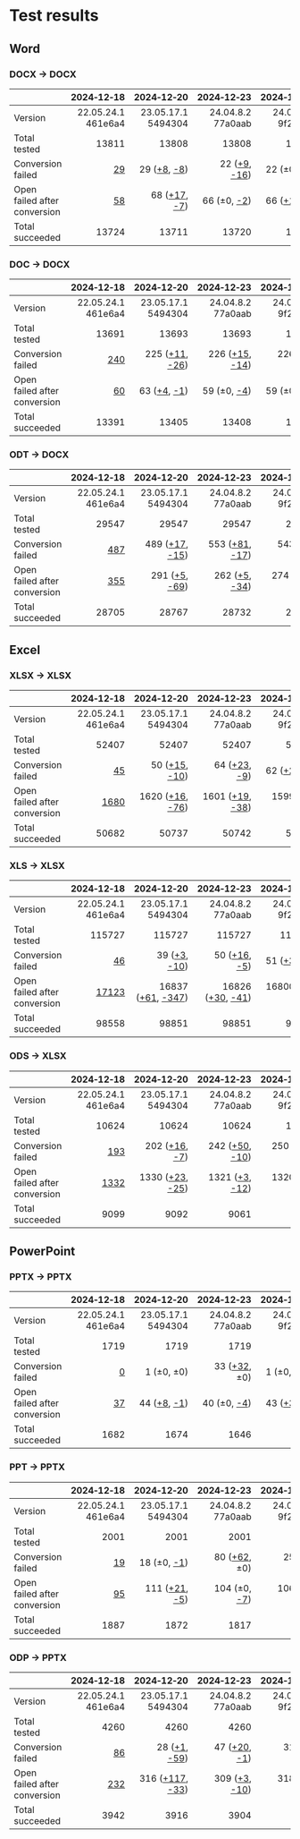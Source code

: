 
# Test results

## Word

### DOCX → DOCX

|  | 2024&#8209;12&#8209;18 | 2024&#8209;12&#8209;20 | 2024&#8209;12&#8209;23 | 2024&#8209;12&#8209;27 | 2024&#8209;12&#8209;28 | 2025&#8209;02&#8209;11 | 2025&#8209;04&#8209;16 | 2025&#8209;05&#8209;17 | 2025&#8209;05&#8209;20 | 2025&#8209;07&#8209;05 | 2025&#8209;08&#8209;05 | 2025&#8209;08&#8209;27 | 
| :--- | ---: | ---: | ---: | ---: | ---: | ---: | ---: | ---: | ---: | ---: | ---: | ---: |
| Version | 22.05.24.1<br>461e6a4 | 23.05.17.1<br>5494304 | 24.04.8.2<br>77a0aab | 24.04.9.2<br>9f2e55c | 24.04.10.2<br>a4b67a7664 | 24.04.12.3<br>321ff0a561 | 24.04.13.3<br>b7ba9a23ba | 24.04.14.3<br>d02fd816d4 | 25.04.2.1<br>0968141f2c | 25.04.3.2<br>9d9a449949 | 25.04.4.2<br>a8848448cc | 25.04.5.1<br>b037cf11b3 |
| Total tested | 13811 | 13808 | 13808 | 13808 | 13808 | 13811 | 13805 | 13805 | 13805 | 13805 | 13805 | 13805 |
| Conversion failed | [29](docx-0-CFplus.txt) | 29 ([+8](docx-1-CFplus.txt), [-8](docx-1-CFminus.txt)) | 22 ([+9](docx-2-CFplus.txt), [-16](docx-2-CFminus.txt)) | 22 (±0, ±0) | 22 (±0, ±0) | 27 ([+5](docx-5-CFplus.txt), ±0) | 17 (±0, [-10](docx-6-CFminus.txt)) | 17 ([+1](docx-7-CFplus.txt), [-1](docx-7-CFminus.txt)) | 19 ([+5](docx-8-CFplus.txt), [-3](docx-8-CFminus.txt)) | 20 ([+5](docx-9-CFplus.txt), [-4](docx-9-CFminus.txt)) | 17 (±0, [-3](docx-10-CFminus.txt)) | 17 (±0, ±0) |
| Open failed after conversion | [58](docx-0-OFCplus.txt) | 68 ([+17](docx-1-OFCplus.txt), [-7](docx-1-OFCminus.txt)) | 66 (±0, [-2](docx-2-OFCminus.txt)) | 66 ([+1](docx-3-OFCplus.txt), [-1](docx-3-OFCminus.txt)) | 68 ([+2](docx-4-OFCplus.txt), ±0) | 70 ([+2](docx-5-OFCplus.txt), ±0) | 66 (±0, [-4](docx-6-OFCminus.txt)) | 66 ([+1](docx-7-OFCplus.txt), [-1](docx-7-OFCminus.txt)) | 116 ([+50](docx-8-OFCplus.txt), ±0) | 114 (±0, [-2](docx-9-OFCminus.txt)) | 114 (±0, ±0) | 113 (±0, [-1](docx-11-OFCminus.txt)) |
| Total succeeded | 13724 | 13711 | 13720 | 13720 | 13718 | 13714 | 13722 | 13722 | 13670 | 13671 | 13674 | 13675 |

### DOC → DOCX

|  | 2024&#8209;12&#8209;18 | 2024&#8209;12&#8209;20 | 2024&#8209;12&#8209;23 | 2024&#8209;12&#8209;27 | 2024&#8209;12&#8209;28 | 2025&#8209;02&#8209;11 | 2025&#8209;04&#8209;16 | 2025&#8209;05&#8209;17 | 2025&#8209;05&#8209;20 | 2025&#8209;07&#8209;05 | 2025&#8209;08&#8209;05 | 2025&#8209;08&#8209;27 | 
| :--- | ---: | ---: | ---: | ---: | ---: | ---: | ---: | ---: | ---: | ---: | ---: | ---: |
| Version | 22.05.24.1<br>461e6a4 | 23.05.17.1<br>5494304 | 24.04.8.2<br>77a0aab | 24.04.9.2<br>9f2e55c | 24.04.10.2<br>a4b67a7664 | 24.04.12.3<br>321ff0a561 | 24.04.13.3<br>b7ba9a23ba | 24.04.14.3<br>d02fd816d4 | 25.04.2.1<br>0968141f2c | 25.04.3.2<br>9d9a449949 | 25.04.4.2<br>a8848448cc | 25.04.5.1<br>b037cf11b3 |
| Total tested | 13691 | 13693 | 13693 | 13693 | 13693 | 13691 | 13688 | 13688 | 13688 | 13688 | 13688 | 13688 |
| Conversion failed | [240](doc-0-CFplus.txt) | 225 ([+11](doc-1-CFplus.txt), [-26](doc-1-CFminus.txt)) | 226 ([+15](doc-2-CFplus.txt), [-14](doc-2-CFminus.txt)) | 226 ([+1](doc-3-CFplus.txt), [-1](doc-3-CFminus.txt)) | 225 (±0, [-1](doc-4-CFminus.txt)) | 226 ([+1](doc-5-CFplus.txt), ±0) | 222 (±0, [-4](doc-6-CFminus.txt)) | 220 ([+1](doc-7-CFplus.txt), [-3](doc-7-CFminus.txt)) | 213 ([+9](doc-8-CFplus.txt), [-16](doc-8-CFminus.txt)) | 213 ([+4](doc-9-CFplus.txt), [-4](doc-9-CFminus.txt)) | 212 ([+2](doc-10-CFplus.txt), [-3](doc-10-CFminus.txt)) | 209 ([+1](doc-11-CFplus.txt), [-4](doc-11-CFminus.txt)) |
| Open failed after conversion | [60](doc-0-OFCplus.txt) | 63 ([+4](doc-1-OFCplus.txt), [-1](doc-1-OFCminus.txt)) | 59 (±0, [-4](doc-2-OFCminus.txt)) | 59 (±0, ±0) | 60 ([+1](doc-4-OFCplus.txt), ±0) | 50 ([+2](doc-5-OFCplus.txt), [-12](doc-5-OFCminus.txt)) | 51 ([+1](doc-6-OFCplus.txt), ±0) | 52 ([+1](doc-7-OFCplus.txt), ±0) | 57 ([+6](doc-8-OFCplus.txt), [-1](doc-8-OFCminus.txt)) | 57 (±0, ±0) | 57 (±0, ±0) | 58 ([+1](doc-11-OFCplus.txt), ±0) |
| Total succeeded | 13391 | 13405 | 13408 | 13408 | 13408 | 13415 | 13415 | 13416 | 13418 | 13418 | 13419 | 13421 |

### ODT → DOCX

|  | 2024&#8209;12&#8209;18 | 2024&#8209;12&#8209;20 | 2024&#8209;12&#8209;23 | 2024&#8209;12&#8209;27 | 2024&#8209;12&#8209;28 | 2025&#8209;02&#8209;11 | 2025&#8209;04&#8209;16 | 2025&#8209;05&#8209;17 | 2025&#8209;05&#8209;20 | 2025&#8209;07&#8209;05 | 2025&#8209;08&#8209;05 | 2025&#8209;08&#8209;27 | 
| :--- | ---: | ---: | ---: | ---: | ---: | ---: | ---: | ---: | ---: | ---: | ---: | ---: |
| Version | 22.05.24.1<br>461e6a4 | 23.05.17.1<br>5494304 | 24.04.8.2<br>77a0aab | 24.04.9.2<br>9f2e55c | 24.04.10.2<br>a4b67a7664 | 24.04.12.3<br>321ff0a561 | 24.04.13.3<br>b7ba9a23ba | 24.04.14.3<br>d02fd816d4 | 25.04.2.1<br>0968141f2c | 25.04.3.2<br>9d9a449949 | 25.04.4.2<br>a8848448cc | 25.04.5.1<br>b037cf11b3 |
| Total tested | 29547 | 29547 | 29547 | 29547 | 29547 | 29547 | 29487 | 29487 | 29487 | 29487 | 29487 | 29487 |
| Conversion failed | [487](odt-0-CFplus.txt) | 489 ([+17](odt-1-CFplus.txt), [-15](odt-1-CFminus.txt)) | 553 ([+81](odt-2-CFplus.txt), [-17](odt-2-CFminus.txt)) | 543 ([+1](odt-3-CFplus.txt), [-11](odt-3-CFminus.txt)) | 540 (±0, [-3](odt-4-CFminus.txt)) | 550 ([+10](odt-5-CFplus.txt), ±0) | 482 ([+1](odt-6-CFplus.txt), [-69](odt-6-CFminus.txt)) | 480 ([+2](odt-7-CFplus.txt), [-4](odt-7-CFminus.txt)) | 480 ([+11](odt-8-CFplus.txt), [-11](odt-8-CFminus.txt)) | 470 ([+3](odt-9-CFplus.txt), [-13](odt-9-CFminus.txt)) | 466 ([+1](odt-10-CFplus.txt), [-5](odt-10-CFminus.txt)) | 464 ([+1](odt-11-CFplus.txt), [-3](odt-11-CFminus.txt)) |
| Open failed after conversion | [355](odt-0-OFCplus.txt) | 291 ([+5](odt-1-OFCplus.txt), [-69](odt-1-OFCminus.txt)) | 262 ([+5](odt-2-OFCplus.txt), [-34](odt-2-OFCminus.txt)) | 274 ([+14](odt-3-OFCplus.txt), [-2](odt-3-OFCminus.txt)) | 275 ([+2](odt-4-OFCplus.txt), [-1](odt-4-OFCminus.txt)) | 271 ([+5](odt-5-OFCplus.txt), [-9](odt-5-OFCminus.txt)) | 251 ([+3](odt-6-OFCplus.txt), [-23](odt-6-OFCminus.txt)) | 251 ([+1](odt-7-OFCplus.txt), [-1](odt-7-OFCminus.txt)) | 253 ([+5](odt-8-OFCplus.txt), [-3](odt-8-OFCminus.txt)) | 259 ([+8](odt-9-OFCplus.txt), [-2](odt-9-OFCminus.txt)) | 259 ([+3](odt-10-OFCplus.txt), [-3](odt-10-OFCminus.txt)) | 258 (±0, [-1](odt-11-OFCminus.txt)) |
| Total succeeded | 28705 | 28767 | 28732 | 28730 | 28732 | 28726 | 28754 | 28756 | 28754 | 28758 | 28762 | 28765 |

## Excel

### XLSX → XLSX

|  | 2024&#8209;12&#8209;18 | 2024&#8209;12&#8209;20 | 2024&#8209;12&#8209;23 | 2024&#8209;12&#8209;27 | 2024&#8209;12&#8209;28 | 2025&#8209;02&#8209;11 | 2025&#8209;04&#8209;16 | 2025&#8209;05&#8209;17 | 2025&#8209;05&#8209;20 | 2025&#8209;07&#8209;05 | 2025&#8209;08&#8209;05 | 2025&#8209;08&#8209;27 | 
| :--- | ---: | ---: | ---: | ---: | ---: | ---: | ---: | ---: | ---: | ---: | ---: | ---: |
| Version | 22.05.24.1<br>461e6a4 | 23.05.17.1<br>5494304 | 24.04.8.2<br>77a0aab | 24.04.9.2<br>9f2e55c | 24.04.10.2<br>a4b67a7664 | 24.04.12.3<br>321ff0a561 | 24.04.13.3<br>b7ba9a23ba | 24.04.14.3<br>d02fd816d4 | 25.04.2.1<br>0968141f2c | 25.04.3.2<br>9d9a449949 | 25.04.4.2<br>a8848448cc | 25.04.5.1<br>b037cf11b3 |
| Total tested | 52407 | 52407 | 52407 | 52407 | 52407 | 52407 | 52409 | 52409 | 52409 | 52409 | 52409 | 52409 |
| Conversion failed | [45](xlsx-0-CFplus.txt) | 50 ([+15](xlsx-1-CFplus.txt), [-10](xlsx-1-CFminus.txt)) | 64 ([+23](xlsx-2-CFplus.txt), [-9](xlsx-2-CFminus.txt)) | 62 ([+2](xlsx-3-CFplus.txt), [-4](xlsx-3-CFminus.txt)) | 60 ([+1](xlsx-4-CFplus.txt), [-3](xlsx-4-CFminus.txt)) | 67 ([+8](xlsx-5-CFplus.txt), [-1](xlsx-5-CFminus.txt)) | 65 ([+1](xlsx-6-CFplus.txt), [-3](xlsx-6-CFminus.txt)) | 65 ([+3](xlsx-7-CFplus.txt), [-3](xlsx-7-CFminus.txt)) | 74 ([+20](xlsx-8-CFplus.txt), [-11](xlsx-8-CFminus.txt)) | 71 ([+2](xlsx-9-CFplus.txt), [-5](xlsx-9-CFminus.txt)) | 57 (±0, [-14](xlsx-10-CFminus.txt)) | 58 ([+1](xlsx-11-CFplus.txt), ±0) |
| Open failed after conversion | [1680](xlsx-0-OFCplus.txt) | 1620 ([+16](xlsx-1-OFCplus.txt), [-76](xlsx-1-OFCminus.txt)) | 1601 ([+19](xlsx-2-OFCplus.txt), [-38](xlsx-2-OFCminus.txt)) | 1599 ([+1](xlsx-3-OFCplus.txt), [-3](xlsx-3-OFCminus.txt)) | 1588 ([+15](xlsx-4-OFCplus.txt), [-26](xlsx-4-OFCminus.txt)) | 1425 (±0, [-163](xlsx-5-OFCminus.txt)) | 929 ([+1](xlsx-6-OFCplus.txt), [-497](xlsx-6-OFCminus.txt)) | 870 (±0, [-59](xlsx-7-OFCminus.txt)) | 1508 ([+649](xlsx-8-OFCplus.txt), [-11](xlsx-8-OFCminus.txt)) | 1001 ([+6](xlsx-9-OFCplus.txt), [-513](xlsx-9-OFCminus.txt)) | 1000 ([+2](xlsx-10-OFCplus.txt), [-3](xlsx-10-OFCminus.txt)) | 1002 ([+2](xlsx-11-OFCplus.txt), ±0) |
| Total succeeded | 50682 | 50737 | 50742 | 50746 | 50759 | 50915 | 51415 | 51474 | 50827 | 51337 | 51352 | 51349 |

### XLS → XLSX

|  | 2024&#8209;12&#8209;18 | 2024&#8209;12&#8209;20 | 2024&#8209;12&#8209;23 | 2024&#8209;12&#8209;27 | 2024&#8209;12&#8209;28 | 2025&#8209;02&#8209;11 | 2025&#8209;04&#8209;16 | 2025&#8209;05&#8209;17 | 2025&#8209;05&#8209;20 | 2025&#8209;07&#8209;05 | 2025&#8209;08&#8209;05 | 2025&#8209;08&#8209;27 | 
| :--- | ---: | ---: | ---: | ---: | ---: | ---: | ---: | ---: | ---: | ---: | ---: | ---: |
| Version | 22.05.24.1<br>461e6a4 | 23.05.17.1<br>5494304 | 24.04.8.2<br>77a0aab | 24.04.9.2<br>9f2e55c | 24.04.10.2<br>a4b67a7664 | 24.04.12.3<br>321ff0a561 | 24.04.13.3<br>b7ba9a23ba | 24.04.14.3<br>d02fd816d4 | 25.04.2.1<br>0968141f2c | 25.04.3.2<br>9d9a449949 | 25.04.4.2<br>a8848448cc | 25.04.5.1<br>b037cf11b3 |
| Total tested | 115727 | 115727 | 115727 | 115727 | 115727 | 115727 | 115727 | 115727 | 115727 | 115727 | 115727 | 115727 |
| Conversion failed | [46](xls-0-CFplus.txt) | 39 ([+3](xls-1-CFplus.txt), [-10](xls-1-CFminus.txt)) | 50 ([+16](xls-2-CFplus.txt), [-5](xls-2-CFminus.txt)) | 51 ([+3](xls-3-CFplus.txt), [-2](xls-3-CFminus.txt)) | 52 ([+4](xls-4-CFplus.txt), [-3](xls-4-CFminus.txt)) | 55 ([+4](xls-5-CFplus.txt), [-1](xls-5-CFminus.txt)) | 51 ([+1](xls-6-CFplus.txt), [-5](xls-6-CFminus.txt)) | 51 ([+4](xls-7-CFplus.txt), [-4](xls-7-CFminus.txt)) | 44 ([+4](xls-8-CFplus.txt), [-11](xls-8-CFminus.txt)) | 41 ([+1](xls-9-CFplus.txt), [-4](xls-9-CFminus.txt)) | 31 (±0, [-10](xls-10-CFminus.txt)) | 32 ([+1](xls-11-CFplus.txt), ±0) |
| Open failed after conversion | [17123](xls-0-OFCplus.txt) | 16837 ([+61](xls-1-OFCplus.txt), [-347](xls-1-OFCminus.txt)) | 16826 ([+30](xls-2-OFCplus.txt), [-41](xls-2-OFCminus.txt)) | 16800 ([+2](xls-3-OFCplus.txt), [-28](xls-3-OFCminus.txt)) | 16800 ([+1](xls-4-OFCplus.txt), [-1](xls-4-OFCminus.txt)) | 3227 ([+9](xls-5-OFCplus.txt), [-13582](xls-5-OFCminus.txt)) | 2704 (±0, [-523](xls-6-OFCminus.txt)) | 2659 ([+1](xls-7-OFCplus.txt), [-46](xls-7-OFCminus.txt)) | 2541 ([+15](xls-8-OFCplus.txt), [-133](xls-8-OFCminus.txt)) | 2543 ([+2](xls-9-OFCplus.txt), ±0) | 2543 (±0, ±0) | 2543 ([+1](xls-11-OFCplus.txt), [-1](xls-11-OFCminus.txt)) |
| Total succeeded | 98558 | 98851 | 98851 | 98876 | 98875 | 112445 | 112972 | 113017 | 113142 | 113143 | 113153 | 113152 |

### ODS → XLSX

|  | 2024&#8209;12&#8209;18 | 2024&#8209;12&#8209;20 | 2024&#8209;12&#8209;23 | 2024&#8209;12&#8209;27 | 2024&#8209;12&#8209;28 | 2025&#8209;02&#8209;11 | 2025&#8209;04&#8209;16 | 2025&#8209;05&#8209;17 | 2025&#8209;05&#8209;20 | 2025&#8209;07&#8209;05 | 2025&#8209;08&#8209;05 | 2025&#8209;08&#8209;27 | 
| :--- | ---: | ---: | ---: | ---: | ---: | ---: | ---: | ---: | ---: | ---: | ---: | ---: |
| Version | 22.05.24.1<br>461e6a4 | 23.05.17.1<br>5494304 | 24.04.8.2<br>77a0aab | 24.04.9.2<br>9f2e55c | 24.04.10.2<br>a4b67a7664 | 24.04.12.3<br>321ff0a561 | 24.04.13.3<br>b7ba9a23ba | 24.04.14.3<br>d02fd816d4 | 25.04.2.1<br>0968141f2c | 25.04.3.2<br>9d9a449949 | 25.04.4.2<br>a8848448cc | 25.04.5.1<br>b037cf11b3 |
| Total tested | 10624 | 10624 | 10624 | 10624 | 10624 | 10624 | 10624 | 10624 | 10624 | 10624 | 10624 | 10624 |
| Conversion failed | [193](ods-0-CFplus.txt) | 202 ([+16](ods-1-CFplus.txt), [-7](ods-1-CFminus.txt)) | 242 ([+50](ods-2-CFplus.txt), [-10](ods-2-CFminus.txt)) | 250 ([+16](ods-3-CFplus.txt), [-8](ods-3-CFminus.txt)) | 254 ([+4](ods-4-CFplus.txt), ±0) | 260 ([+7](ods-5-CFplus.txt), [-1](ods-5-CFminus.txt)) | 259 ([+2](ods-6-CFplus.txt), [-3](ods-6-CFminus.txt)) | 259 ([+2](ods-7-CFplus.txt), [-2](ods-7-CFminus.txt)) | 210 ([+2](ods-8-CFplus.txt), [-51](ods-8-CFminus.txt)) | 207 (±0, [-3](ods-9-CFminus.txt)) | 206 (±0, [-1](ods-10-CFminus.txt)) | 207 ([+1](ods-11-CFplus.txt), ±0) |
| Open failed after conversion | [1332](ods-0-OFCplus.txt) | 1330 ([+23](ods-1-OFCplus.txt), [-25](ods-1-OFCminus.txt)) | 1321 ([+3](ods-2-OFCplus.txt), [-12](ods-2-OFCminus.txt)) | 1320 ([+1](ods-3-OFCplus.txt), [-2](ods-3-OFCminus.txt)) | 1319 (±0, [-1](ods-4-OFCminus.txt)) | 1297 (±0, [-22](ods-5-OFCminus.txt)) | 1239 ([+2](ods-6-OFCplus.txt), [-60](ods-6-OFCminus.txt)) | 1230 (±0, [-9](ods-7-OFCminus.txt)) | 1240 ([+11](ods-8-OFCplus.txt), [-1](ods-8-OFCminus.txt)) | 1242 ([+3](ods-9-OFCplus.txt), [-1](ods-9-OFCminus.txt)) | 1243 ([+2](ods-10-OFCplus.txt), [-1](ods-10-OFCminus.txt)) | 1244 ([+1](ods-11-OFCplus.txt), ±0) |
| Total succeeded | 9099 | 9092 | 9061 | 9054 | 9051 | 9067 | 9126 | 9135 | 9174 | 9175 | 9175 | 9173 |

## PowerPoint

### PPTX → PPTX

|  | 2024&#8209;12&#8209;18 | 2024&#8209;12&#8209;20 | 2024&#8209;12&#8209;23 | 2024&#8209;12&#8209;27 | 2024&#8209;12&#8209;28 | 2025&#8209;02&#8209;11 | 2025&#8209;04&#8209;16 | 2025&#8209;05&#8209;17 | 2025&#8209;05&#8209;20 | 2025&#8209;07&#8209;05 | 2025&#8209;08&#8209;05 | 2025&#8209;08&#8209;27 | 
| :--- | ---: | ---: | ---: | ---: | ---: | ---: | ---: | ---: | ---: | ---: | ---: | ---: |
| Version | 22.05.24.1<br>461e6a4 | 23.05.17.1<br>5494304 | 24.04.8.2<br>77a0aab | 24.04.9.2<br>9f2e55c | 24.04.10.2<br>a4b67a7664 | 24.04.12.3<br>321ff0a561 | 24.04.13.3<br>b7ba9a23ba | 24.04.14.3<br>d02fd816d4 | 25.04.2.1<br>0968141f2c | 25.04.3.2<br>9d9a449949 | 25.04.4.2<br>a8848448cc | 25.04.5.1<br>b037cf11b3 |
| Total tested | 1719 | 1719 | 1719 | 1719 | 1719 | 1719 | 1719 | 1719 | 1719 | 1719 | 1719 | 1719 |
| Conversion failed | [0](pptx-0-CFplus.txt) | 1 (±0, ±0) | 33 ([+32](pptx-2-CFplus.txt), ±0) | 1 (±0, [-32](pptx-3-CFminus.txt)) | 1 (±0, ±0) | 1 (±0, ±0) | 1 (±0, ±0) | 1 (±0, ±0) | 1 (±0, ±0) | 1 (±0, ±0) | 1 (±0, ±0) | 1 (±0, ±0) |
| Open failed after conversion | [37](pptx-0-OFCplus.txt) | 44 ([+8](pptx-1-OFCplus.txt), [-1](pptx-1-OFCminus.txt)) | 40 (±0, [-4](pptx-2-OFCminus.txt)) | 43 ([+3](pptx-3-OFCplus.txt), ±0) | 43 (±0, ±0) | 43 (±0, ±0) | 43 (±0, ±0) | 41 (±0, [-2](pptx-7-OFCminus.txt)) | 75 ([+34](pptx-8-OFCplus.txt), ±0) | 75 (±0, ±0) | 75 (±0, ±0) | 75 (±0, ±0) |
| Total succeeded | 1682 | 1674 | 1646 | 1675 | 1675 | 1675 | 1675 | 1677 | 1643 | 1643 | 1643 | 1643 |

### PPT → PPTX

|  | 2024&#8209;12&#8209;18 | 2024&#8209;12&#8209;20 | 2024&#8209;12&#8209;23 | 2024&#8209;12&#8209;27 | 2024&#8209;12&#8209;28 | 2025&#8209;02&#8209;11 | 2025&#8209;04&#8209;16 | 2025&#8209;05&#8209;17 | 2025&#8209;05&#8209;20 | 2025&#8209;07&#8209;05 | 2025&#8209;08&#8209;05 | 2025&#8209;08&#8209;27 | 
| :--- | ---: | ---: | ---: | ---: | ---: | ---: | ---: | ---: | ---: | ---: | ---: | ---: |
| Version | 22.05.24.1<br>461e6a4 | 23.05.17.1<br>5494304 | 24.04.8.2<br>77a0aab | 24.04.9.2<br>9f2e55c | 24.04.10.2<br>a4b67a7664 | 24.04.12.3<br>321ff0a561 | 24.04.13.3<br>b7ba9a23ba | 24.04.14.3<br>d02fd816d4 | 25.04.2.1<br>0968141f2c | 25.04.3.2<br>9d9a449949 | 25.04.4.2<br>a8848448cc | 25.04.5.1<br>b037cf11b3 |
| Total tested | 2001 | 2001 | 2001 | 2001 | 2001 | 2001 | 2001 | 2001 | 2001 | 2001 | 2001 | 2001 |
| Conversion failed | [19](ppt-0-CFplus.txt) | 18 (±0, [-1](ppt-1-CFminus.txt)) | 80 ([+62](ppt-2-CFplus.txt), ±0) | 25 ([+2](ppt-3-CFplus.txt), [-57](ppt-3-CFminus.txt)) | 25 (±0, ±0) | 33 ([+12](ppt-5-CFplus.txt), [-4](ppt-5-CFminus.txt)) | 33 (±0, ±0) | 31 (±0, [-2](ppt-7-CFminus.txt)) | 32 ([+2](ppt-8-CFplus.txt), [-1](ppt-8-CFminus.txt)) | 32 (±0, ±0) | 31 (±0, [-1](ppt-10-CFminus.txt)) | 31 (±0, ±0) |
| Open failed after conversion | [95](ppt-0-OFCplus.txt) | 111 ([+21](ppt-1-OFCplus.txt), [-5](ppt-1-OFCminus.txt)) | 104 (±0, [-7](ppt-2-OFCminus.txt)) | 106 ([+3](ppt-3-OFCplus.txt), [-1](ppt-3-OFCminus.txt)) | 106 (±0, ±0) | 106 ([+2](ppt-5-OFCplus.txt), [-2](ppt-5-OFCminus.txt)) | 104 (±0, [-2](ppt-6-OFCminus.txt)) | 106 ([+2](ppt-7-OFCplus.txt), ±0) | 114 ([+9](ppt-8-OFCplus.txt), [-1](ppt-8-OFCminus.txt)) | 114 (±0, ±0) | 114 (±0, ±0) | 115 ([+1](ppt-11-OFCplus.txt), ±0) |
| Total succeeded | 1887 | 1872 | 1817 | 1870 | 1870 | 1862 | 1864 | 1864 | 1855 | 1855 | 1856 | 1855 |

### ODP → PPTX

|  | 2024&#8209;12&#8209;18 | 2024&#8209;12&#8209;20 | 2024&#8209;12&#8209;23 | 2024&#8209;12&#8209;27 | 2024&#8209;12&#8209;28 | 2025&#8209;02&#8209;11 | 2025&#8209;04&#8209;16 | 2025&#8209;05&#8209;17 | 2025&#8209;05&#8209;20 | 2025&#8209;07&#8209;05 | 2025&#8209;08&#8209;05 | 2025&#8209;08&#8209;27 | 
| :--- | ---: | ---: | ---: | ---: | ---: | ---: | ---: | ---: | ---: | ---: | ---: | ---: |
| Version | 22.05.24.1<br>461e6a4 | 23.05.17.1<br>5494304 | 24.04.8.2<br>77a0aab | 24.04.9.2<br>9f2e55c | 24.04.10.2<br>a4b67a7664 | 24.04.12.3<br>321ff0a561 | 24.04.13.3<br>b7ba9a23ba | 24.04.14.3<br>d02fd816d4 | 25.04.2.1<br>0968141f2c | 25.04.3.2<br>9d9a449949 | 25.04.4.2<br>a8848448cc | 25.04.5.1<br>b037cf11b3 |
| Total tested | 4260 | 4260 | 4260 | 4260 | 4260 | 4260 | 4260 | 4260 | 4260 | 4260 | 4260 | 4260 |
| Conversion failed | [86](odp-0-CFplus.txt) | 28 ([+1](odp-1-CFplus.txt), [-59](odp-1-CFminus.txt)) | 47 ([+20](odp-2-CFplus.txt), [-1](odp-2-CFminus.txt)) | 31 (±0, [-16](odp-3-CFminus.txt)) | 31 (±0, ±0) | 34 ([+3](odp-5-CFplus.txt), ±0) | 34 (±0, ±0) | 34 (±0, ±0) | 34 (±0, ±0) | 34 (±0, ±0) | 34 (±0, ±0) | 34 (±0, ±0) |
| Open failed after conversion | [232](odp-0-OFCplus.txt) | 316 ([+117](odp-1-OFCplus.txt), [-33](odp-1-OFCminus.txt)) | 309 ([+3](odp-2-OFCplus.txt), [-10](odp-2-OFCminus.txt)) | 318 ([+9](odp-3-OFCplus.txt), ±0) | 318 (±0, ±0) | 307 ([+1](odp-5-OFCplus.txt), [-12](odp-5-OFCminus.txt)) | 239 (±0, [-68](odp-6-OFCminus.txt)) | 239 (±0, ±0) | 239 (±0, ±0) | 239 (±0, ±0) | 240 ([+1](odp-10-OFCplus.txt), ±0) | 239 (±0, [-1](odp-11-OFCminus.txt)) |
| Total succeeded | 3942 | 3916 | 3904 | 3911 | 3911 | 3919 | 3987 | 3987 | 3987 | 3987 | 3986 | 3987 |


